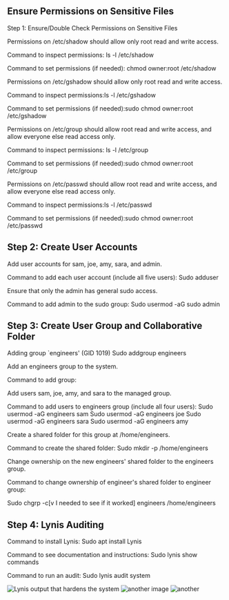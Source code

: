 ## Ensure Permissions on Sensitive Files
Step 1: Ensure/Double Check Permissions on Sensitive Files


Permissions on /etc/shadow should allow only root read and write access.


Command to inspect permissions: ls -l /etc/shadow


Command to set permissions (if needed): chmod owner:root /etc/shadow




Permissions on /etc/gshadow should allow only root read and write access.


Command to inspect permissions:ls -l /etc/gshadow


Command to set permissions (if needed):sudo chmod owner:root /etc/gshadow




Permissions on /etc/group should allow root read and write access, and allow everyone else read access only.


Command to inspect permissions: ls -l /etc/group


Command to set permissions (if needed):sudo chmod owner:root /etc/group




Permissions on /etc/passwd should allow root read and write access, and allow everyone else read access only.


Command to inspect permissions:ls -l /etc/passwd


Command to set permissions (if needed):sudo chmod owner:root /etc/passwd





## Step 2: Create User Accounts


Add user accounts for sam, joe, amy, sara, and admin.

Command to add each user account (include all five users):
Sudo adduser 


Ensure that only the admin has general sudo access.

Command to add admin to the sudo group:
Sudo usermod -aG sudo admin



## Step 3: Create User Group and Collaborative Folder
Adding group `engineers' (GID 1019) 
Sudo addgroup engineers



Add an engineers group to the system.

Command to add group:



Add users sam, joe, amy, and sara to the managed group.

Command to add users to engineers group (include all four users):
Sudo usermod -aG engineers sam 
Sudo usermod -aG engineers joe
Sudo usermod -aG engineers sara
Sudo usermod -aG engineers amy


Create a shared folder for this group at /home/engineers.


Command to create the shared folder:
Sudo mkdir -p /home/engineers


Change ownership on the new engineers' shared folder to the engineers group.

Command to change ownership of engineer's shared folder to engineer group:

Sudo chgrp -c[v I needed to see if it worked] engineers /home/engineers 


## Step 4: Lynis Auditing


Command to install Lynis:
Sudo apt install Lynis

Command to see documentation and instructions:
Sudo lynis show commands

Command to run an audit:
Sudo lynis audit system 

![Lynis output that hardens the system](https://cdn.discordapp.com/attachments/792243138890694660/973283575568928788/unknown.png)
![another image](https://cdn.discordapp.com/attachments/792243138890694660/973283648587579492/unknown.png)
![another](https://cdn.discordapp.com/attachments/792243138890694660/973283702740234301/unknown.png)
